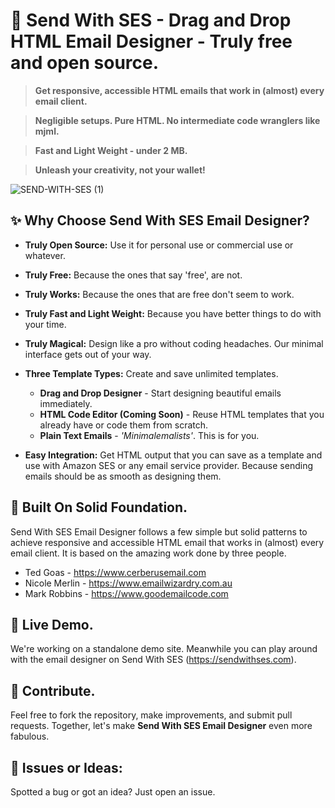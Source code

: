 
# 💌 Send With SES - Drag and Drop HTML Email Designer - Truly free and open source.

> **Get responsive, accessible HTML emails that work in (almost) every email client.** 

> **Negligible setups. Pure HTML. No intermediate code wranglers like mjml.**

> **Fast and Light Weight - under 2 MB.** 

> **Unleash your creativity, not your wallet!**

![SEND-WITH-SES (1)](https://github.com/SendWithSES/Drag-and-Drop-Email-Designer/assets/3350646/de86ebaa-3f5b-4be7-bd55-99ad1905d729)


## ✨ Why Choose Send With SES Email Designer?

- **Truly Open Source:** Use it for personal use or commercial use or whatever.

- **Truly Free:** Because the ones that say 'free', are not.

- **Truly Works:** Because the ones that are free don't seem to work.

- **Truly Fast and Light Weight:** Because you have better things to do with your time.  

- **Truly Magical:** Design like a pro without coding headaches. Our minimal interface gets out of your way.
  
- **Three Template Types:** Create and save unlimited templates. 
  - **Drag and Drop Designer** - Start designing beautiful emails immediately. 
  - **HTML Code Editor (Coming Soon)** - Reuse HTML templates that you already have or code them from scratch.
  - **Plain Text Emails** - _'Minimalemalists'_. This is for you.  
    
- **Easy Integration:** Get HTML output that you can save as a template and use with Amazon SES or any email service provider. Because sending emails should be as smooth as designing them.

## 🚀 Built On Solid Foundation.
Send With SES Email Designer follows a few simple but solid patterns to achieve responsive and accessible HTML email that works in (almost) every email client. It is based on the amazing work done by three people. 

- Ted Goas - https://www.cerberusemail.com
- Nicole Merlin - https://www.emailwizardry.com.au
- Mark Robbins - https://www.goodemailcode.com

## 🎨 Live Demo.
We're working on a standalone demo site. Meanwhile you can play around with the email designer on Send With SES (https://sendwithses.com).

## 🤝 Contribute.
Feel free to fork the repository, make improvements, and submit pull requests. Together, let's make **Send With SES Email Designer** even more fabulous.

## 🐛 Issues or Ideas:
Spotted a bug or got an idea? Just open an issue.
